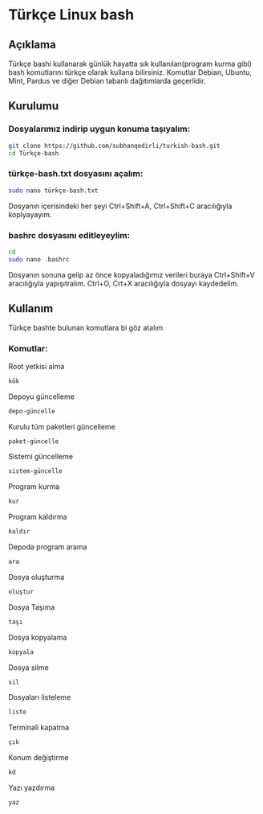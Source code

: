 # Türkçe Linux bash

## Açıklama

Türkçe bashi kullanarak günlük hayatta sık kullanılan(program kurma gibi) bash komutlarını türkçe olarak kullana bilirsiniz. Komutlar Debian, Ubuntu, Mint, Pardus ve diğer Debian tabanlı dağıtımlarda geçerlidir.

## Kurulumu

### Dosyalarımız indirip uygun konuma taşıyalım:

```bash
git clone https://github.com/subhanqedirli/turkish-bash.git
cd Türkçe-bash
```

### türkçe-bash.txt dosyasını açalım:

```bash
sudo nano türkçe-bash.txt
```

Dosyanın içerisindeki her şeyi Ctrl+Shift+A, Ctrl+Shift+C aracılığıyla koplyayayım.

### bashrc dosyasını editleyeylim:

```bash
cd
sudo nano .bashrc
```

Dosyanın sonuna gelip az önce kopyaladığımız verileri buraya Ctrl+Shift+V aracılığıyla yapışıtralım. Ctrl+O, Crt+X aracılığıyla dosyayı kaydedelim.

## Kullanım

Türkçe bashte bulunan komutlara bi göz atalım

### Komutlar:

Root yetkisi alma

```bash
kök
```

Depoyu güncelleme

```bash
depo-güncelle
```

Kurulu tüm paketleri güncelleme

```bash
paket-güncelle
```

Sistemi güncelleme

```bash
sistem-güncelle
```

Program kurma

```bash
kur
```

Program kaldırma

```bash
kaldır
```

Depoda program arama

```bash
ara
```

Dosya oluşturma

```bash
oluştur
```

Dosya Taşıma

```bash
taşı
```

Dosya kopyalama

```bash
kopyala
```

Dosya silme

```bash
sil
```

Dosyaları listeleme

```bash
liste
```

Terminali kapatma 

```bash
çık
```

Konum değiştirme

```bash
kd
```

Yazı yazdırma

```bash
yaz
```

